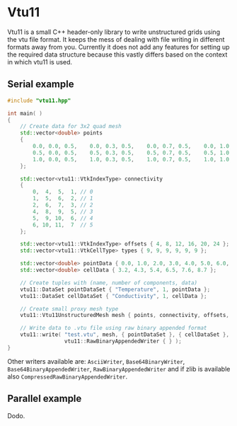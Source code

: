 # Vtu11

Vtu11 is a small C++ header-only library to write unstructured grids using the vtu file format. It keeps the mess of dealing with file writing in different formats away from you. Currently it does not add any features for setting up the required data structure because this vastly differs based on the context in which vtu11 is used.

## Serial example

```cpp
#include "vtu11.hpp"

int main( )
{
    // Create data for 3x2 quad mesh
    std::vector<double> points
    {
        0.0, 0.0, 0.5,    0.0, 0.3, 0.5,    0.0, 0.7, 0.5,    0.0, 1.0, 0.5, // 0,  1,  2,  3
        0.5, 0.0, 0.5,    0.5, 0.3, 0.5,    0.5, 0.7, 0.5,    0.5, 1.0, 0.5, // 4,  5,  6,  7
        1.0, 0.0, 0.5,    1.0, 0.3, 0.5,    1.0, 0.7, 0.5,    1.0, 1.0, 0.5  // 8,  9, 10, 11
    };

    std::vector<vtu11::VtkIndexType> connectivity
    {
        0,  4,  5,  1, // 0
        1,  5,  6,  2, // 1
        2,  6,  7,  3, // 2
        4,  8,  9,  5, // 3
        5,  9, 10,  6, // 4
        6, 10, 11,  7  // 5
    };

    std::vector<vtu11::VtkIndexType> offsets { 4, 8, 12, 16, 20, 24 };
    std::vector<vtu11::VtkCellType> types { 9, 9, 9, 9, 9, 9 };

    std::vector<double> pointData { 0.0, 1.0, 2.0, 3.0, 4.0, 5.0, 6.0, 7.0, 8.0, 9.0, 10.0, 11.0 };
    std::vector<double> cellData { 3.2, 4.3, 5.4, 6.5, 7.6, 8.7 };

    // Create tuples with (name, number of components, data)
    vtu11::DataSet pointDataSet { "Temperature", 1, pointData };
    vtu11::DataSet cellDataSet { "Conductivity", 1, cellData };

    // Create small proxy mesh type 
    vtu11::Vtu11UnstructuredMesh mesh { points, connectivity, offsets, types };

    // Write data to .vtu file using raw binary appended format
    vtu11::write( "test.vtu", mesh, { pointDataSet }, { cellDataSet }, 
                  vtu11::RawBinaryAppendedWriter { } );
}
```
Other writers available are: `AsciiWriter`, `Base64BinaryWriter`, `Base64BinaryAppendedWriter`, `RawBinaryAppendedWriter` and if zlib is available also `CompressedRawBinaryAppendedWriter`.

## Parallel example

Dodo.
